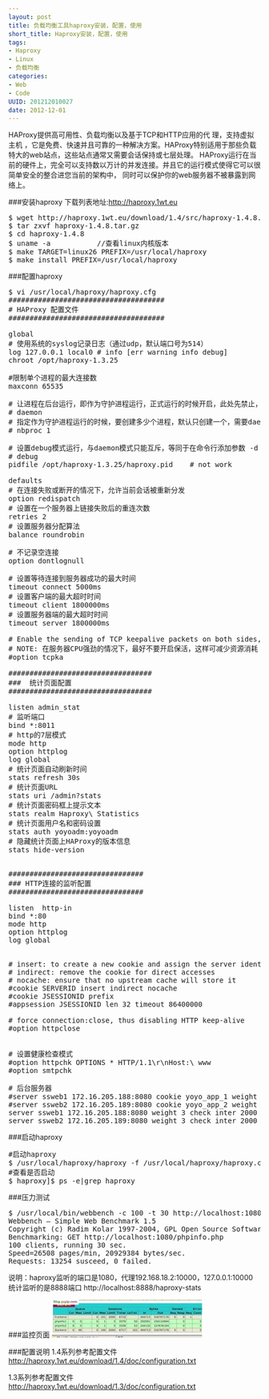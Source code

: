 ```yaml
--- 
layout: post
title: 负载均衡工具haproxy安装，配置，使用
short_title: Haproxy安装，配置，使用
tags: 
- Haproxy
- Linux
- 负载均衡
categories:
- Web
- Code
UUID: 201212010027
date: 2012-12-01
---
```


HAProxy提供高可用性、负载均衡以及基于TCP和HTTP应用的代 理，支持虚拟主机
，它是免费、快速并且可靠的一种解决方案。HAProxy特别适用于那些负载特大的web站点，这些站点通常又需要会话保持或七层处理。 HAProxy运行在当前的硬件上，完全可以支持数以万计的并发连接。并且它的运行模式使得它可以很简单安全的整合进您当前的架构中， 同时可以保护你的web服务器不被暴露到网络上。

###安装haproxy
下载列表地址:<a rel="nofollow" href="http://haproxy.1wt.eu">http://haproxy.1wt.eu</a>

<pre id="bash">
$ wget http://haproxy.1wt.eu/download/1.4/src/haproxy-1.4.8.tar.gz
$ tar zxvf haproxy-1.4.8.tar.gz
$ cd haproxy-1.4.8
$ uname -a           //查看linux内核版本
$ make TARGET=linux26 PREFIX=/usr/local/haproxy
$ make install PREFIX=/usr/local/haproxy
</pre>

###配置haproxy
<pre id="bash">
$ vi /usr/local/haproxy/haproxy.cfg
#####################################
# HAProxy 配置文件
#####################################

global
# 使用系统的syslog记录日志（通过udp，默认端口号为514）
log 127.0.0.1 local0 # info [err warning info debug]
chroot /opt/haproxy-1.3.25

#限制单个进程的最大连接数
maxconn 65535

# 让进程在后台运行，即作为守护进程运行，正式运行的时候开启，此处先禁止，等同于在命令行添加参数 -D
# daemon
# 指定作为守护进程运行的时候，要创建多少个进程，默认只创建一个，需要daemon开启模式
# nbproc 1

# 设置debug模式运行，与daemon模式只能互斥，等同于在命令行添加参数 -d
# debug
pidfile /opt/haproxy-1.3.25/haproxy.pid    # not work

defaults
# 在连接失败或断开的情况下，允许当前会话被重新分发
option redispatch
# 设置在一个服务器上链接失败后的重连次数
retries 2
# 设置服务器分配算法
balance roundrobin

# 不记录空连接
option dontlognull

# 设置等待连接到服务器成功的最大时间
timeout connect 5000ms
# 设置客户端的最大超时时间
timeout client 1800000ms
# 设置服务器端的最大超时时间
timeout server 1800000ms

# Enable the sending of TCP keepalive packets on both sides, clients and servers
# NOTE: 在服务器CPU强劲的情况下，最好不要开启保活，这样可减少资源消耗
#option tcpka

##################################
###  统计页面配置
##################################

listen admin_stat
# 监听端口
bind *:8011
# http的7层模式
mode http
option httplog
log global
# 统计页面自动刷新时间
stats refresh 30s
# 统计页面URL
stats uri /admin?stats
# 统计页面密码框上提示文本
stats realm Haproxy\ Statistics
# 统计页面用户名和密码设置
stats auth yoyoadm:yoyoadm
# 隐藏统计页面上HAProxy的版本信息
stats hide-version


################################
### HTTP连接的监听配置
################################

listen  http-in
bind *:80
mode http
option httplog
log global


# insert: to create a new cookie and assign the server identifier to it
# indirect: remove the cookie for direct accesses
# nocache: ensure that no upstream cache will store it
#cookie SERVERID insert indirect nocache
#cookie JSESSIONID prefix
#appsession JSESSIONID len 32 timeout 86400000

# force connection:close, thus disabling HTTP keep-alive  
#option httpclose


# 设置健康检查模式
#option httpchk OPTIONS * HTTP/1.1\r\nHost:\ www
#option smtpchk

# 后台服务器
#server ssweb1 172.16.205.188:8080 cookie yoyo_app_1 weight 3 check inter 2000 rise 2 fall 3
#server ssweb2 172.16.205.189:8080 cookie yoyo_app_2 weight 3 check inter 2000 rise 2 fall 3
server ssweb1 172.16.205.188:8080 weight 3 check inter 2000 rise 2 fall 3
server ssweb2 172.16.205.189:8080 weight 3 check inter 2000 rise 2 fall 3                        
</pre>

###启动haproxy
<pre id="bash">
#启动haproxy
$ /usr/local/haproxy/haproxy -f /usr/local/haproxy/haproxy.cfg
#查看是否启动
$ haproxy]$ ps -e|grep haproxy
</pre>

###压力测试
<pre id="bash">
$ /usr/local/bin/webbench -c 100 -t 30 http://localhost:1080/phpinfo.php
Webbench – Simple Web Benchmark 1.5
Copyright (c) Radim Kolar 1997-2004, GPL Open Source Software.
Benchmarking: GET http://localhost:1080/phpinfo.php
100 clients, running 30 sec.
Speed=26508 pages/min, 20929384 bytes/sec.
Requests: 13254 susceed, 0 failed.
</pre>
说明：haproxy监听的端口是1080，代理192.168.18.2:10000，127.0.0.1:10000
统计监听的是8888端口 http://localhost:8888/haproxy-stats

###监控页面
<img src="/media/pub/web/haproxy-300x76.jpg"></img>


###配置说明
1.4系列参考配置文件
<a rel="nofollow" href="http://haproxy.1wt.eu/download/1.4/doc/configuration.txt">http://haproxy.1wt.eu/download/1.4/doc/configuration.txt</a>

1.3系列参考配置文件
<a rel="nofollow" href="http://haproxy.1wt.eu/download/1.3/doc/configuration.txt">http://haproxy.1wt.eu/download/1.3/doc/configuration.txt</a>
